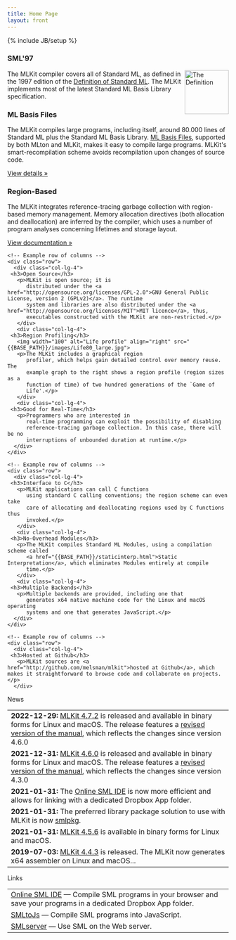```yaml
---
title: Home Page
layout: front
---
```

{% include JB/setup %}

<!-- Example row of columns -->
<div class="row">

  <div class="col-lg-9"> <!-- Left part -->
    <div class="row">
      <div class="col-lg-4">
	 <h3>SML'97</h3>
	   <img width="100" alt="The Definition" align="right" src="{{BASE_PATH}}/images/Thedef.jpg">
	   <p>The MLKit compiler covers all of Standard ML,
	      as defined in the 1997 edition of the <a href="http://mitpress.mit.edu/books/definition-standard-ml">Definition of Standard ML</a>. The
	      MLKit implements most of the latest Standard ML Basis Library
	      specification.</p>
       </div>
       <div class="col-lg-4">
	 <h3>ML Basis Files</h3>
	   <p>The MLKit compiles large
	      programs, including itself, around 80.000 lines of Standard ML plus
	      the Standard ML Basis Library. <a href="{{BASE_PATH}}/mlbasisfiles.html">ML Basis Files</a>, supported by both MLton and MLKit, makes it
	      easy to compile large programs. MLKit's smart-recompilation scheme avoids recompilation upon changes of source code.</p>
	   <p><a class="btn btn-primary" href="{{BASE_PATH}}/mlbasisfiles.html" role="button">View details &raquo;</a></p>
       </div>
       <div class="col-lg-4">
	 <h3>Region-Based</h3>
	   <p>The MLKit integrates reference-tracing garbage collection with region-based memory
	      management. Memory allocation directives (both allocation and
	      deallocation) are inferred by the compiler, which uses a number of
	      program analyses concerning lifetimes and storage layout.</p>
	   <p><a class="btn btn-primary" href="{{BASE_PATH}}/doc.html" role="button">View documentation &raquo;</a></p>
      </div>
    </div>

    <!-- Example row of columns -->
    <div class="row">
      <div class="col-lg-4">
	 <h3>Open Source</h3>
	   <p>MLKit is open source; it is
	      distributed under the <a href="http://opensource.org/licenses/GPL-2.0">GNU General Public License, version 2 (GPLv2)</a>. The runtime
	      system and libraries are also distributed under the <a href="http://opensource.org/licenses/MIT">MIT licence</a>, thus,
	      executables constructed with the MLKit are non-restricted.</p>
       </div>
       <div class="col-lg-4">
	 <h3>Region Profiling</h3>
	   <img width="100" alt="Life profile" align="right" src="{{BASE_PATH}}/images/Life80_large.jpg">
	   <p>The MLKit includes a graphical region
	      profiler, which helps gain detailed control over memory reuse. The
	      example graph to the right shows a region profile (region sizes as a
	      function of time) of two hundred generations of the `Game of
	      Life'.</p>
       </div>
       <div class="col-lg-4">
	 <h3>Good for Real-Time</h3>
	   <p>Programmers who are interested in
	      real-time programming can exploit the possibility of disabling
	      reference-tracing garbage collection. In this case, there will be no
	      interruptions of unbounded duration at runtime.</p>
      </div>
    </div>

    <!-- Example row of columns -->
    <div class="row">
      <div class="col-lg-4">
	 <h3>Interface to C</h3>
	   <p>MLKit applications can call C functions
	      using standard C calling conventions; the region scheme can even take
	      care of allocating and deallocating regions used by C functions thus
	      invoked.</p>
       </div>
       <div class="col-lg-4">
	 <h3>No-Overhead Modules</h3>
	   <p>The MLKit compiles Standard ML Modules, using a compilation scheme called
	      <a href="{{BASE_PATH}}/staticinterp.html">Static Interpretation</a>, which eliminates Modules entirely at compile
	      time.</p>
       </div>
       <div class="col-lg-4">
	 <h3>Multiple Backends</h3>
	   <p>Multiple backends are provided, including one that
	      generates x64 native machine code for the Linux and macOS operating
	      systems and one that generates JavaScript.</p>
      </div>
    </div>

    <!-- Example row of columns -->
    <div class="row">
      <div class="col-lg-4">
	 <h3>Hosted at Github</h3>
	   <p>MLKit sources are <a href="http://github.com/melsman/mlkit">hosted at Github</a>, which makes it straightforward to browse code and collaborate on projects.</p>
      </div>
   </div>
   </div>
   <div class="col-lg-3"> <!-- Right part -->
   <div class="panel panel-default">
      <div class="panel-heading">News</div>
      <table class="table">
	<tr><td><b>2022-12-29:</b> <a href="https://github.com/melsman/mlkit/releases/tag/v4.7.2">MLKit 4.7.2</a> is released and available in binary forms for Linux and macOS. The release features a <a href="/pdf/mlkit-4.7.2.pdf">revised version of the manual</a>, which reflects the changes since version 4.6.0</td></tr>
	<tr><td><b>2021-12-31:</b> <a href="https://github.com/melsman/mlkit/releases/tag/v4.6.0">MLKit 4.6.0</a> is released and available in binary forms for Linux and macOS. The release features a <a href="/pdf/mlkit-4.6.0.pdf">revised version of the manual</a>, which reflects the changes since version 4.3.0</td></tr>
	<tr><td><b>2021-01-31:</b> The <a href="https://diku-dk.github.io/sml-ide">Online SML IDE</a> is now more efficient and allows for linking with a dedicated Dropbox App folder.</td></tr>
	<tr><td><b>2021-01-31:</b> The preferred library package solution to use with MLKit is now <a href="https://github.com/diku-dk/smlpkg">smlpkg</a>.</td></tr>
	<tr><td><b>2021-01-31:</b> <a href="https://github.com/melsman/mlkit/releases/tag/v4.5.6">MLKit 4.5.6</a> is available in binary forms for Linux and macOS.</td></tr>
	<tr><td><b>2019-07-03:</b> <a href="https://github.com/melsman/mlkit/releases/tag/mlkit-4.4.3">MLKit 4.4.3</a> is released. The MLKit now generates x64 assembler on Linux and macOS...</td></tr>
      </table>
   </div>

   <div class="panel panel-default">
      <div class="panel-heading">Links</div>
      <table class="table">
	<tr><td><a href="https://diku-dk.github.io/sml-ide">Online SML IDE</a> &mdash; Compile SML programs in your browser and save your programs in a dedicated Dropbox App folder.</td></tr>
	<tr><td><a href="http://www.smlserver.org/smltojs">SMLtoJs</a> &mdash; Compile SML programs into JavaScript.</td></tr>
	<tr><td><a href="http://www.smlserver.org/">SMLserver</a> &mdash; Use SML on the Web server.</td></tr>
      </table>
  </div>

 </div>
</div>
